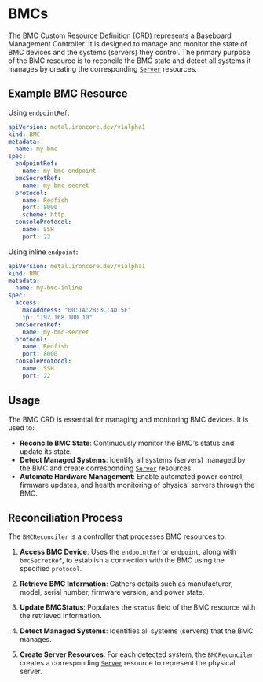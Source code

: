 # BMCs

The BMC Custom Resource Definition (CRD) represents a Baseboard Management Controller. 
It is designed to manage and monitor the state of BMC devices and the systems (servers) they control. The primary 
purpose of the BMC resource is to reconcile the BMC state and detect all systems it manages by creating the 
corresponding [`Server`](servers.md) resources.

## Example BMC Resource

Using `endpointRef`:

```yaml
apiVersion: metal.ironcore.dev/v1alpha1
kind: BMC
metadata:
  name: my-bmc
spec:
  endpointRef:
    name: my-bmc-endpoint
  bmcSecretRef:
    name: my-bmc-secret
  protocol:
    name: Redfish
    port: 8000
    scheme: http
  consoleProtocol:
    name: SSH
    port: 22
```

Using inline `endpoint`:

```yaml
apiVersion: metal.ironcore.dev/v1alpha1
kind: BMC
metadata:
  name: my-bmc-inline
spec:
  access:
    macAddress: "00:1A:2B:3C:4D:5E"
    ip: "192.168.100.10"
  bmcSecretRef:
    name: my-bmc-secret
  protocol:
    name: Redfish
    port: 8000
  consoleProtocol:
    name: SSH
    port: 22
```

## Usage

The BMC CRD is essential for managing and monitoring BMC devices. It is used to:

- **Reconcile BMC State**: Continuously monitor the BMC's status and update its state.
- **Detect Managed Systems**: Identify all systems (servers) managed by the BMC and create corresponding [`Server`](servers.md) resources.
- **Automate Hardware Management**: Enable automated power control, firmware updates, and health monitoring of physical servers through the BMC.

## Reconciliation Process

The `BMCReconciler` is a controller that processes BMC resources to:

1. **Access BMC Device**: Uses the `endpointRef` or `endpoint`, along with `bmcSecretRef`, to establish a connection 
with the BMC using the specified `protocol`.

2. **Retrieve BMC Information**: Gathers details such as manufacturer, model, serial number, firmware version, and 
power state.

3. **Update BMCStatus**: Populates the `status` field of the BMC resource with the retrieved information.

4. **Detect Managed Systems**: Identifies all systems (servers) that the BMC manages.

5. **Create Server Resources**: For each detected system, the `BMCReconciler` creates a corresponding [`Server`](servers.md)
resource to represent the physical server.
